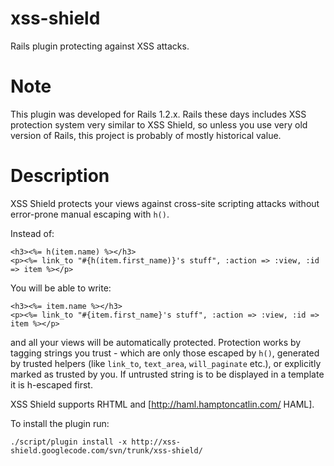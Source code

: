 xss-shield
==========

Rails plugin protecting against XSS attacks.

Note
====

This plugin was developed for Rails 1.2.x.
Rails these days includes XSS protection system very similar to XSS Shield,
so unless you use very old version of Rails, this project is probably of mostly historical value.

Description
===========

XSS Shield protects your views against cross-site scripting attacks without error-prone manual escaping with `h()`.

Instead of:

    <h3><%= h(item.name) %></h3>
    <p><%= link_to "#{h(item.first_name)}'s stuff", :action => :view, :id => item %></p>


You will be able to write:

    <h3><%= item.name %></h3>
    <p><%= link_to "#{item.first_name}'s stuff", :action => :view, :id => item %></p>


and all your views will be automatically protected.
Protection works by tagging strings you trust - which are only those escaped by `h()`,
generated by trusted helpers (like `link_to`, `text_area`, `will_paginate` etc.),
or explicitly marked as trusted by you. If untrusted string is to be displayed in a template it is h-escaped first.

XSS Shield supports RHTML and [http://haml.hamptoncatlin.com/ HAML].

To install the plugin run:

    ./script/plugin install -x http://xss-shield.googlecode.com/svn/trunk/xss-shield/
